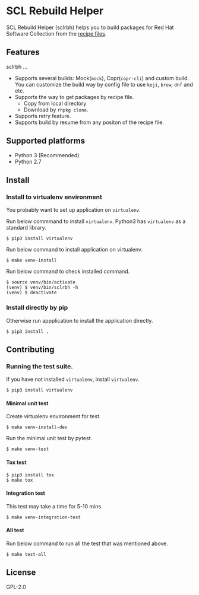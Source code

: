 # SCL Rebuild Helper

SCL Rebuild Helper (sclrbh) helps you to build packages for Red Hat Software Collection from the [recipe files](https://github.com/sclorg/rhscl-rebuild-recipes).


## Features

sclrbh ...

* Supports several builds: Mock(`mock`), Copr(`copr-cli`) and custom build. You can customize the build way by config file to use `koji`, `brew`, `dnf` and etc.
* Supports the way to get packages by recipe file.
  * Copy from local directory
  * Download by `rhpkg clone`.
* Supports retry feature.
* Supports build by resume from any positon of the recipe file.

## Supported platforms

* Python 3 (Recommended)
* Python 2.7

## Install

### Install to virtualenv environment

You probably want to set up application on `virtualenv`.

Run below commmand to install `virtualenv`.
Python3 has `virtualenv` as a standard library.

    $ pip3 install virtualenv

Run below command to install application on virtualenv.

    $ make venv-install

Run below command to check installed command.

    $ source venv/bin/activate
    (venv) $ venv/bin/sclrbh -h
    (venv) $ deactivate

### Install directly by pip

Otherwise run appplication to install the application directly.

    $ pip3 install .


## Contributing

### Running the test suite.

If you have not installed `virtualenv`, install `virtualenv`.

    $ pip3 install virtualenv

#### Minimal unit test

Create virtualenv environment for test.

    $ make venv-install-dev

Run the minimal unit test by pytest.

    $ make venv-test

#### Tox test

    $ pip3 install tox
    $ make tox

#### Integration test

This test may take a time for 5-10 mins.

    $ make venv-integration-test

#### All test

Run below command to run all the test that was mentioned above.

    $ make test-all


## License

GPL-2.0
